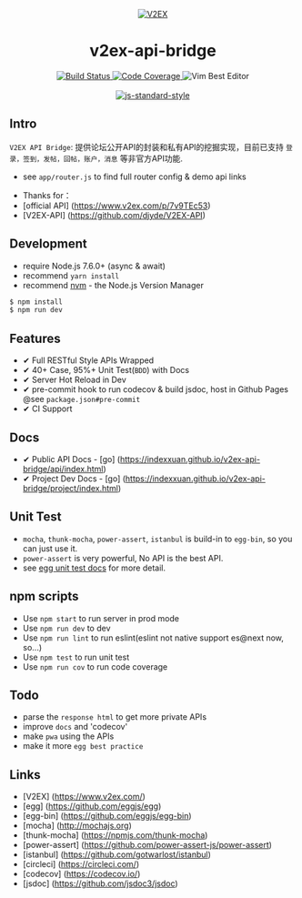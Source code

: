 <p align="center">
  <a href="https://www.v2ex.com/" target="_blank">
    <img src="https://v2ex.assets.uxengine.net/site/logo@2x.png?m=1346064962" alt="V2EX" title="V2EX" />
  </a>
</p>

<h1 align="center">v2ex-api-bridge</h1>

<p align="center">
  <a href="https://circleci.com/gh/IndexXuan/v2ex-api-bridge/tree/master">
    <img src="https://circleci.com/gh/IndexXuan/v2ex-api-bridge/tree/master.svg?style=shield" alt="Build Status">
  </a>
  <a href="https://codecov.io/github/IndexXuan/v2ex-api-bridge?branch=master">
    <img src="https://codecov.io/github/IndexXuan/v2ex-api-bridge/coverage.svg?branch=master" alt="Code Coverage">
  </a>
  <img src="https://img.shields.io/badge/Vim-Best%20Editor-green.svg" alt="Vim Best Editor" />
  <br>
  <br>
  <a href="https://github.com/airbnb/javascript">
    <img src="https://cdn.rawgit.com/feross/standard/master/badge.svg" alt="js-standard-style">
  </a>
</p>

## Intro

`V2EX API Bridge`: 提供论坛公开API的封装和私有API的挖掘实现，目前已支持 `登录，签到，发帖，回帖，账户，消息` 等非官方API功能.  
* see `app/router.js` to find full router config & demo api links

- Thanks for：
- [official API] (https://www.v2ex.com/p/7v9TEc53)
- [V2EX-API] (https://github.com/djyde/V2EX-API)

## Development

- require Node.js 7.6.0+ (async & await)
- recommend `yarn install`
- recommend [nvm](https://github.com/creationix/nvm) - the Node.js Version Manager

```bash
$ npm install
$ npm run dev
```
## Features

- ✔︎ Full RESTful Style APIs Wrapped
- ✔︎ 40+ Case, 95%+ Unit Test(`BDD`) with Docs
- ✔︎ Server Hot Reload in Dev
- ✔︎ pre-commit hook to run codecov & build jsdoc, host in Github Pages @see `package.json#pre-commit`
- ✔︎ CI Support

## Docs

- ✔︎ Public API Docs  - [go] (https://indexxuan.github.io/v2ex-api-bridge/api/index.html)
- ✔︎ Project Dev Docs - [go] (https://indexxuan.github.io/v2ex-api-bridge/project/index.html)

## Unit Test

- `mocha`, `thunk-mocha`, `power-assert`, `istanbul` is build-in to `egg-bin`, so you can just use it.
- `power-assert` is very powerful, No API is the best API.
- see [egg unit test docs](https://eggjs.org/core/unittest) for more detail.

## npm scripts

- Use `npm start` to run server in prod mode
- Use `npm run dev` to dev
- Use `npm run lint` to run eslint(eslint not native support es@next now, so...)
- Use `npm test` to run unit test
- Use `npm run cov` to run code coverage

## Todo

- parse the `response html` to get more private APIs
- improve `docs` and 'codecov'
- make `pwa` using the APIs
- make it more `egg best practice`

## Links

- [V2EX] (https://www.v2ex.com/)
- [egg] (https://github.com/eggjs/egg)
- [egg-bin] (https://github.com/eggjs/egg-bin)
- [mocha] (http://mochajs.org)
- [thunk-mocha] (https://npmjs.com/thunk-mocha)
- [power-assert] (https://github.com/power-assert-js/power-assert)
- [istanbul] (https://github.com/gotwarlost/istanbul)
- [circleci] (https://circleci.com/)
- [codecov] (https://codecov.io/)
- [jsdoc] (https://github.com/jsdoc3/jsdoc)

